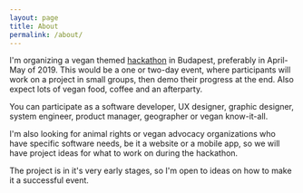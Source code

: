 ```yaml
---
layout: page
title: About
permalink: /about/
---
```


I'm organizing a vegan themed [hackathon](https://hackathon.guide/) in Budapest, preferably in April-May of 2019. This would be a one or two-day event, where participants will work on a project in small groups, then demo their progress at the end. Also expect lots of vegan food, coffee and an afterparty.

You can participate as a software developer, UX designer, graphic designer, system engineer, product manager, geographer or vegan know-it-all.

I'm also looking for animal rights or vegan advocacy organizations who have specific software needs, be it a website or a mobile app, so we will have project ideas for what to work on during the hackathon.

The project is in it's very early stages, so I'm open to ideas on how to make it a successful event.
